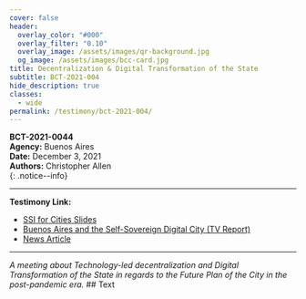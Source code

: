 ```yaml
---
cover: false
header:
  overlay_color: "#000"
  overlay_filter: "0.10"
  overlay_image: /assets/images/qr-background.jpg
  og_image: /assets/images/bcc-card.jpg
title: Decentralization & Digital Transformation of the State
subtitle: BCT-2021-004
hide_description: true
classes:
  - wide
permalink: /testimony/bct-2021-004/
---
```


**BCT-2021-0044**<br>
**Agency:** Buenos Aires<br>
**Date:** December 3, 2021<br>
**Authors:** Christopher Allen<br>
{: .notice--info}

---

**Testimony Link:**
* [SSI for Cities Slides](/assets/pdfs/ssi-for-cities.pdf)
* [Buenos Aires and the Self-Sovereign Digital City (TV Report)](https://tomorrow.city/a/buenos-aires-self-sovereign-digital-city)
* [News Article](https://cryptonews.net/news/blokcheyn/4446291/)

---

_A meeting about Technology-led decentralization and Digital
Transformation of the State in regards to the Future Plan of the City
in the post-pandemic era._ ## Text

